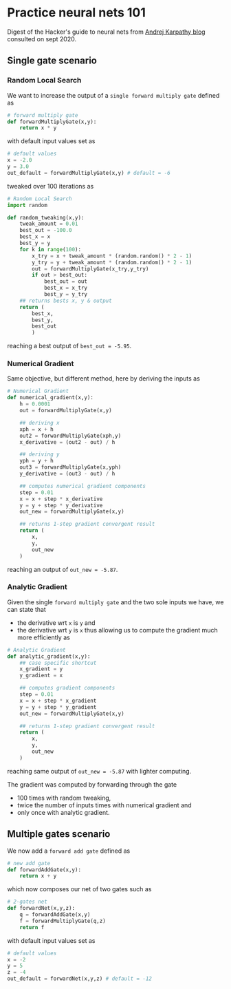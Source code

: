 # Practice neural nets 101
Digest of the Hacker's guide to neural nets from [Andrej Karpathy blog](https://karpathy.github.io/neuralnets/) consulted on sept 2020.  

## Single gate scenario

### Random Local Search
We want to increase the output of a `single forward multiply gate` defined as 
```python
# forward multiply gate
def forwardMultiplyGate(x,y):
    return x * y
```
with default input values set as 
```python
# default values
x = -2.0
y = 3.0
out_default = forwardMultiplyGate(x,y) # default = -6
```
tweaked over 100 iterations as  
```python
# Random Local Search
import random

def random_tweaking(x,y):
    tweak_amount = 0.01
    best_out = -100.0
    best_x = x
    best_y = y
    for k in range(100):
        x_try = x + tweak_amount * (random.random() * 2 - 1)
        y_try = y + tweak_amount * (random.random() * 2 - 1)
        out = forwardMultiplyGate(x_try,y_try)
        if out > best_out:
            best_out = out
            best_x = x_try
            best_y = y_try
    ## returns bests x, y & output
    return (
        best_x,
        best_y,
        best_out
        )
```
reaching a best output of `best_out = -5.95`.

### Numerical Gradient
Same objective, but different method, here by deriving the inputs as
```python
# Numerical Gradient
def numerical_gradient(x,y):
    h = 0.0001
    out = forwardMultiplyGate(x,y)

    ## deriving x
    xph = x + h
    out2 = forwardMultiplyGate(xph,y)
    x_derivative = (out2 - out) / h

    ## deriving y
    yph = y + h
    out3 = forwardMultiplyGate(x,yph)
    y_derivative = (out3 - out) / h

    ## computes numerical gradient components
    step = 0.01
    x = x + step * x_derivative
    y = y + step * y_derivative
    out_new = forwardMultiplyGate(x,y)

    ## returns 1-step gradient convergent result
    return (
        x,
        y,
        out_new
    )
```
reaching an output of `out_new = -5.87`.

### Analytic Gradient
Given the single `forward multiply gate` and the two sole inputs we have, we can state that
* the derivative wrt `x` is `y` and
* the derivative wrt `y` is `x`
thus allowing us to compute the gradient much more efficiently as
```python
# Analytic Gradient
def analytic_gradient(x,y):
    ## case specific shortcut
    x_gradient = y
    y_gradient = x

    ## computes gradient components
    step = 0.01
    x = x + step * x_gradient
    y = y + step * y_gradient
    out_new = forwardMultiplyGate(x,y)

    ## returns 1-step gradient convergent result
    return (
        x,
        y,
        out_new
    )
```
reaching same output of `out_new = -5.87` with lighter computing.  

The gradient was computed by forwarding through the gate
* 100 times with random tweaking,
* twice the number of inputs times with numerical gradient and
* only once with analytic gradient.

## Multiple gates scenario
We now add a `forward add gate` defined as
```python
# new add gate
def forwardAddGate(x,y):
    return x + y
```
which now composes our net of two gates such as
```python
# 2-gates net
def forwardNet(x,y,z):
    q = forwardAddGate(x,y)
    f = forwardMultiplyGate(q,z)
    return f
```
with default input values set as
```python
# default values
x = -2
y = 5
z = -4
out_default = forwardNet(x,y,z) # default = -12
```


